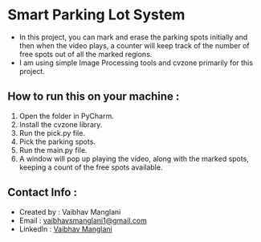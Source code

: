 # Smart Parking Lot System
- In this project, you can mark and erase the parking spots initially and then when the video plays, a counter will keep track of the number of free spots out of all the marked regions. </br>
- I am using simple Image Processing tools and cvzone primarily for this project.

## How to run this on your machine :
1. Open the folder in PyCharm.
2. Install the cvzone library.
3. Run the pick.py file.
4. Pick the parking spots.
5. Run the main.py file.
6. A window will pop up playing the video, along with the marked spots, keeping a count of the free spots available.

## Contact Info : 
- Created by : Vaibhav Manglani
- Email : vaibhavsmanglani1@gmail.com
- LinkedIn : [Vaibhav Manglani](https://www.linkedin.com/in/vaibhav-manglani-905966218/)

